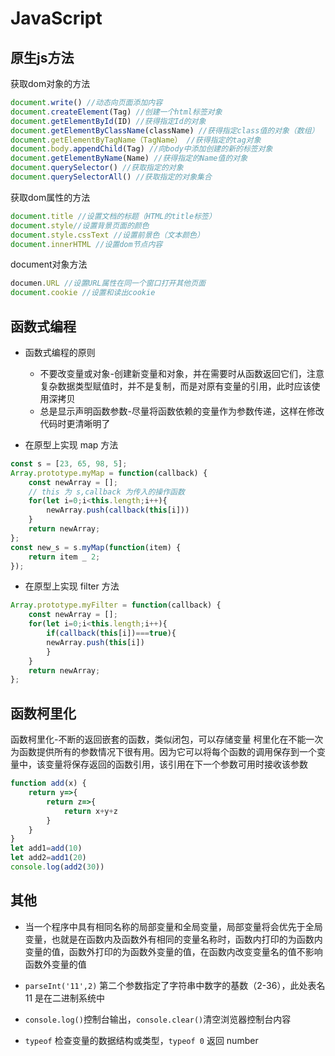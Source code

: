 # JavaScript

## 原生js方法

获取dom对象的方法

```js
document.write() //动态向页面添加内容
document.createElement(Tag) //创建一个html标签对象
document.getElementById(ID) //获得指定Id的对象
document.getElementByClassName(className) //获得指定class值的对象（数组）
document.getElementByTagName（TagName） //获得指定的tag对象
document.body.appendChild(Tag) //向body中添加创建的新的标签对象
document.getElementByName(Name) //获得指定的Name值的对象
document.querySelector() //获取指定的对象
document.querySelectorAll() //获取指定的对象集合
```

获取dom属性的方法

```js
document.title //设置文档的标题（HTML的title标签）
document.style//设置背景页面的颜色
document.style.cssText //设置前景色（文本颜色）
document.innerHTML //设置dom节点内容
```

document对象方法

```js
documen.URL //设置URL属性在同一个窗口打开其他页面
document.cookie //设置和读出cookie
```

## 函数式编程

- 函数式编程的原则

  - 不要改变量或对象-创建新变量和对象，并在需要时从函数返回它们，注意复杂数据类型赋值时，并不是复制，而是对原有变量的引用，此时应该使用深拷贝
  - 总是显示声明函数参数-尽量将函数依赖的变量作为参数传递，这样在修改代码时更清晰明了
- 在原型上实现 map 方法

```js
const s = [23, 65, 98, 5];
Array.prototype.myMap = function(callback) {
    const newArray = [];
    // this 为 s,callback 为传入的操作函数
    for(let i=0;i<this.length;i++){
        newArray.push(callback(this[i]))
    }
    return newArray;
};
const new_s = s.myMap(function(item) {
    return item _ 2;
});
```

- 在原型上实现 filter 方法

```js
Array.prototype.myFilter = function(callback) {
    const newArray = [];
    for(let i=0;i<this.length;i++){
        if(callback(this[i])===true){
        newArray.push(this[i])
        }
    }
    return newArray;
};
```

## 函数柯里化

函数柯里化-不断的返回嵌套的函数，类似闭包，可以存储变量
柯里化在不能一次为函数提供所有的参数情况下很有用。因为它可以将每个函数的调用保存到一个变量中，该变量将保存返回的函数引用，该引用在下一个参数可用时接收该参数

```js
function add(x) {
    return y=>{
        return z=>{
            return x+y+z
        }
    }
}
let add1=add(10)
let add2=add1(20)
console.log(add2(30))
```

## 其他

- 当一个程序中具有相同名称的局部变量和全局变量，局部变量将会优先于全局变量，也就是在函数内及函数外有相同的变量名称时，函数内打印的为函数内变量的值，函数外打印的为函数外变量的值，在函数内改变变量名的值不影响函数外变量的值

- `parseInt('11',2)` 第二个参数指定了字符串中数字的基数（2-36），此处表名 11 是在二进制系统中

- `console.log()`控制台输出，`console.clear()`清空浏览器控制台内容

- `typeof` 检查变量的数据结构或类型，`typeof 0` 返回 number
